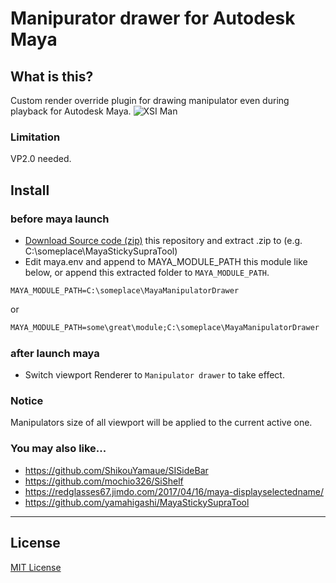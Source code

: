 # Manipurator drawer for Autodesk Maya

What is this?
-------------
Custom render override plugin for drawing manipulator even during playback for Autodesk Maya.
![XSI Man](https://raw.githubusercontent.com/yamahigashi/MayaManipulatorDrawer/master/doc/ss.gif)

### Limitation

VP2.0 needed.

Install
-------

### before maya launch

* [Download Source code (zip)](https://github.com/yamahigashi/MayaManipulatorDrawer/releases/latest) this repository and extract .zip to (e.g. C:\someplace\MayaStickySupraTool)
* Edit maya.env and append to MAYA_MODULE_PATH this module like below, or append this extracted folder to `MAYA_MODULE_PATH`.

```file:bat
MAYA_MODULE_PATH=C:\someplace\MayaManipulatorDrawer
```

or

```bat
MAYA_MODULE_PATH=some\great\module;C:\someplace\MayaManipulatorDrawer
```


### after launch maya

* Switch viewport Renderer to `Manipulator drawer` to take effect.


### Notice
Manipulators size of all viewport will be applied to the current active one.

### You may also like...
* https://github.com/ShikouYamaue/SISideBar
* https://github.com/mochio326/SiShelf
* https://redglasses67.jimdo.com/2017/04/16/maya-displayselectedname/
* https://github.com/yamahigashi/MayaStickySupraTool

---

## License

[MIT License](http://en.wikipedia.org/wiki/MIT_License)
